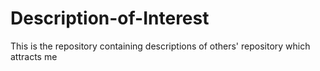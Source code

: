 # Description-of-Interest
This is the repository containing descriptions of others' repository which attracts me
